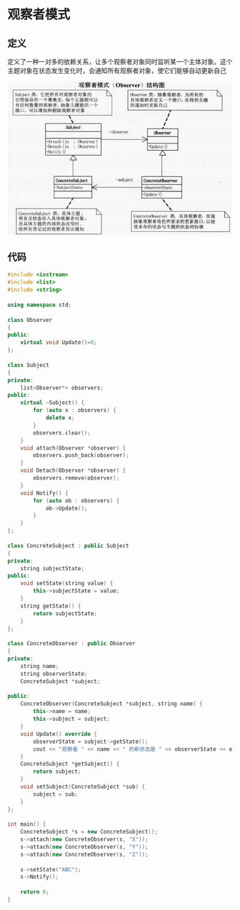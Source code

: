 # 观察者模式





## 定义



定义了一种一对多的依赖关系，让多个观察者对象同时监听某一个主体对象。这个主题对象在状态发生变化时，会通知所有观察者对象，使它们能够自动更新自己



![](https://github.com/908760230/Records/blob/master/%E8%AE%BE%E8%AE%A1%E6%A8%A1%E5%BC%8F/image/%E8%A7%82%E5%AF%9F%E8%80%85%E6%A8%A1%E5%BC%8F.png)



## 代码



```c++
#include <iostream>
#include <list>
#include <string>

using namespace std;

class Observer
{
public:
	virtual void Update()=0;
};

class Subject
{
private:
	list<Observer*> observers;
public:
	virtual ~Subject() {
		for (auto x : observers) {
			delete x;
		}
		observers.clear();
	}
	void attach(Observer *observer) {
		observers.push_back(observer);
	}
	void Detach(Observer *observer) {
		observers.remove(observer);
	}
	void Notify() {
		for (auto ob : observers) {
			ob->Update();
		}
	}
};

class ConcreteSubject : public Subject
{
private:
	string subjectState;
public:
	void setState(string value) {
		this->subjectState = value;
	}
	string getState() {
		return subjectState;
	}
};

class ConcreteObserver : public Observer
{
private:
	string name;
	string observerState;
	ConcreteSubject *subject;

public:
	ConcreteObserver(ConcreteSubject *subject, string name) {
		this->name = name;
		this->subject = subject;
	}
	void Update() override {
		observerState = subject->getState();
		cout << "观察者 " << name << " 的新状态是 " << observerState << endl;
	}
	ConcreteSubject *getSubject() {
		return subject;
	}
	void setSubject(ConcreteSubject *sub) {
		subject = sub;
	}
};

int main() {
	ConcreteSubject *s = new ConcreteSubject();
	s->attach(new ConcreteObserver(s, "X"));
	s->attach(new ConcreteObserver(s, "Y"));
	s->attach(new ConcreteObserver(s, "Z"));

	s->setState("ABC");
	s->Notify();

	return 0;
}
```

